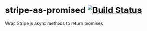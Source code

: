 # stripe-as-promised [![Build Status](https://travis-ci.org/bendrucker/stripe-as-promised.svg?branch=master)](https://travis-ci.org/bendrucker/stripe-as-promised)
Wrap Stripe.js async methods to return promises
